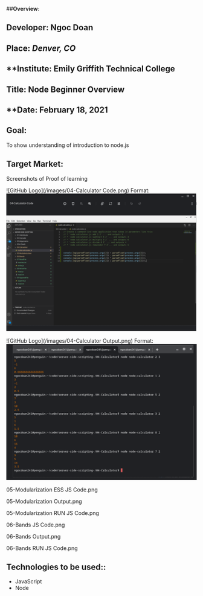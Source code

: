 ##**Overview**:
<br>


## **Developer**: Ngoc Doan
## **Place:** *Denver, CO*
## **Institute: Emily Griffith Technical College
## **Title**: Node Beginner Overview  
## **Date: February 18, 2021

## **Goal**:
To show understanding of introduction to node.js 

## **Target Market**: 
Screenshots of Proof of learning


![GitHub Logo](/images/04-Calculator Code.png)
Format: ![Alt Text](https://github.com/ndoan24/server-side-scripting-/blob/main/images/04-Calculator%20Code.png)



![GitHub Logo](/images/04-Calculator Output.png)
Format: ![Alt Text](https://github.com/ndoan24/server-side-scripting-/blob/main/images/04-Calculator%20Output.png)


05-Modularization ESS JS Code.png

05-Modularization Output.png

05-Modularization RUN JS Code.png

06-Bands JS Code.png

06-Bands Output.png

06-Bands RUN JS Code.png






## **Technologies to be used:**:
* JavaScript
* Node


